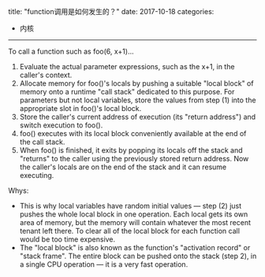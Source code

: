 title: "function调用是如何发生的？"
date: 2017-10-18
categories:
- 内核
---

To call a function such as foo(6, x+1)...

1. Evaluate the actual parameter expressions, such as the x+1, in the caller's context.
2. Allocate memory for foo()'s locals by pushing a suitable "local block" of memory onto a runtime "call stack" dedicated to this purpose. For
parameters but not local variables, store the values from step (1) into the appropriate slot in foo()'s local block.
3. Store the caller's current address of execution (its "return address") and switch execution to foo().
4. foo() executes with its local block conveniently available at the end of the call stack.
5. When foo() is finished, it exits by popping its locals off the stack and "returns" to the caller using the previously stored return address. Now the
caller's locals are on the end of the stack and it can resume executing.

Whys:

- This is why local variables have random initial values — step (2) just pushes the whole local block in one operation. Each local gets its own area
of memory, but the memory will contain whatever the most recent tenant left there. To clear all of the local block for each function call would be
too time expensive.
- The "local block" is also known as the function's "activation record" or "stack frame". The entire block can be pushed onto the stack (step 2), in a
single CPU operation — it is a very fast operation.
